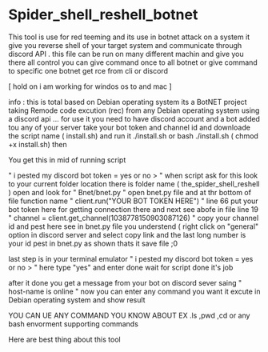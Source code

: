# Spider_shell_reshell_botnet
This tool is use for red teeming  and its use in botnet attack on a system it give you reverse shell of your target system and communicate through discord API . this file can be run on many different machin and give you there all control you can give command once to all botnet or  give command to specific one botnet get rce from cli or discord 

[ hold on i am working for windos os to and mac ]

info : this is total based on  Debian operating system its a BotNET project taking Remode code excution (rec) from any  Debian operating system using a discord api ... for use it you need to have discord account and a bot added tou any of your server take your bot token and channel id and downloade the script name ( install.sh) and run it ./install.sh or bash ./install.sh ( chmod +x install.sh) then 

You get this in mid of running script 

 " i pested my discord bot token = yes or no > " when script ask for this look to your current folder location there is folder name  ( the_spider_shell_reshell ) open and look for " Bnet/bnet.py " open bnet.py file and at thr bottom of file function name " client.run("YOUR BOT TOKEN HERE") " line 66 put your bot token here for getting connection there and next see abofe in file
 line 19 " channel = client.get_channel(1038778150903087126)  " copy your channel id and pest here see in bnet.py file you understend ( right click on "general" option in discord server and select copy link and the last long number is your id pest in bnet.py as shown thats  it save file ;0

 last step is in your terminal emulator " i pested my discord bot token = yes or no > " here type "yes" and enter done wait for script done it's  job 


 after it done you get a message from your bot on discord sever saing " host-name is online " now you can enter any command you want it excute in Debian operating system  and show result 

 YOU CAN UE ANY COMMAND YOU KNOW ABOUT EX .ls ,pwd ,cd or any bash envorment supporting commands

 Here are best thing about this tool 
